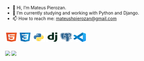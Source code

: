 - 👋 Hi, I’m Mateus Pierozan.
- 🌱 I’m currently studying and working with Python and Django.
- 📫 How to reach me: mateushpierozan@gmail.com

<div style="display: inline_block"><br>
  <img align="center" alt="mtspierozan-HTML" height="30" width="40" src="https://raw.githubusercontent.com/devicons/devicon/master/icons/html5/html5-original.svg">
  <img align="center" alt="mtspierozan-CSS" height="30" width="40" src="https://raw.githubusercontent.com/devicons/devicon/master/icons/css3/css3-original.svg">
  <img align="center" alt="mtspierozan-Python" height="30" width="40" src="https://raw.githubusercontent.com/devicons/devicon/master/icons/python/python-original.svg">
  <img align="center" alt="mtspierozan-Django" height="30" width="40" src="https://raw.githubusercontent.com/devicons/devicon/master/icons/django/django-plain.svg">
  <img align="center" alt="mtspierozan-Postgres" height="30" width="40" src="https://raw.githubusercontent.com/devicons/devicon/master/icons/postgresql/postgresql-plain.svg">
  <img align="center" alt="mtspierozan-VSCode" height="30" width="40" src="https://raw.githubusercontent.com/devicons/devicon/master/icons/vscode/vscode-original.svg">
</div>
  
##
 
<div> 
  <a href="https://www.instagram.com/mateus_hpz" target="_blank"><img src="https://img.shields.io/badge/-Instagram-%23E4405F?style=for-the-badge&logo=instagram&logoColor=white" target="_blank"></a>
  <a href="https://www.linkedin.com/in/mateus-pierozan-51081a16a" target="_blank"><img src="https://img.shields.io/badge/-LinkedIn-%230077B5?style=for-the-badge&logo=linkedin&logoColor=white" target="_blank"></a> 
